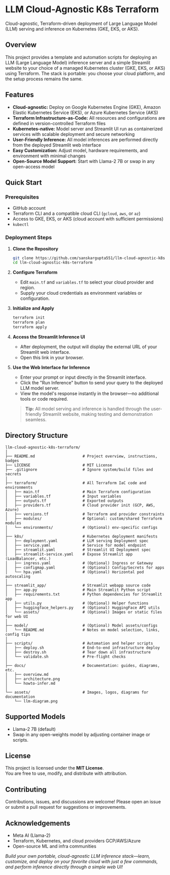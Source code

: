 # LLM Cloud-Agnostic K8s Terraform

Cloud-agnostic, Terraform-driven deployment of Large Language Model (LLM) serving and inference on Kubernetes (GKE, EKS, or AKS).

## Overview

This project provides a template and automation scripts for deploying an LLM (Large Language Model) inference server and a simple Streamlit website to your choice of a managed Kubernetes cluster (GKE, EKS, or AKS) using Terraform. The stack is portable: you choose your cloud platform, and the setup process remains the same.

## Features

- **Cloud-agnostic:** Deploy on Google Kubernetes Engine (GKE), Amazon Elastic Kubernetes Service (EKS), or Azure Kubernetes Service (AKS)
- **Terraform Infrastructure-as-Code:** All resources and configurations are defined in version-controlled Terraform files
- **Kubernetes-native:** Model server and Streamlit UI run as containerized services with scalable deployment and secure networking
- **User-Friendly Inference:** All model inferences are performed directly from the deployed Streamlit web interface
- **Easy Customization:** Adjust model, hardware requirements, and environment with minimal changes
- **Open-Source Model Support:** Start with Llama-2 7B or swap in any open-access model

## Quick Start

### Prerequisites

- GitHub account
- Terraform CLI and a compatible cloud CLI (`gcloud`, `aws`, or `az`)
- Access to GKE, EKS, or AKS (cloud account with sufficient permissions)
- `kubectl`

### Deployment Steps

1. **Clone the Repository**

   ```bash
   git clone https://github.com/sanskargupta551/llm-cloud-agnostic-k8s-terraform.git
   cd llm-cloud-agnostic-k8s-terraform
   ```

2. **Configure Terraform**
   - Edit `main.tf` and `variables.tf` to select your cloud provider and region.
   - Supply your cloud credentials as environment variables or configuration.

3. **Initialize and Apply**
   ```bash
   terraform init
   terraform plan
   terraform apply
   ```

4. **Access the Streamlit Inference UI**
   - After deployment, the output will display the external URL of your Streamlit web interface.
   - Open this link in your browser.

5. **Use the Web Interface for Inference**
   - Enter your prompt or input directly in the Streamlit interface.
   - Click the "Run Inference" button to send your query to the deployed LLM model server.
   - View the model's response instantly in the browser—no additional tools or code required.

   > **Tip:** All model serving and inference is handled through the user-friendly Streamlit website, making testing and demonstration seamless.

## Directory Structure

```
llm-cloud-agnostic-k8s-terraform/
│
├── README.md                     # Project overview, instructions, badges
├── LICENSE                       # MIT License
├── .gitignore                    # Ignore system/build files and secrets
│
├── terraform/                    # All Terraform IaC code and environments
│   ├── main.tf                   # Main Terraform configuration
│   ├── variables.tf              # Input variables
│   ├── outputs.tf                # Exported outputs
│   ├── providers.tf              # Cloud provider init (GCP, AWS, Azure)
│   ├── versions.tf               # Terraform and provider constraints
│   ├── modules/                  # Optional: custom/shared Terraform modules
│   └── environments/             # (Optional) env-specific configs
│
├── k8s/                          # Kubernetes deployment manifests
│   ├── deployment.yaml           # LLM serving Deployment spec
│   ├── service.yaml              # Service for model endpoint
│   ├── streamlit.yaml            # Streamlit UI Deployment spec
│   ├── streamlit-service.yaml    # Expose Streamlit app (LoadBalancer, etc.)
│   ├── ingress.yaml              # (Optional) Ingress or Gateway
│   ├── configmap.yaml            # (Optional) Config/Secrets for apps
│   └── hpa.yaml                  # (Optional) Horizontal pod autoscaling
│
├── streamlit_app/                # Streamlit webapp source code
│   ├── app.py                    # Main Streamlit Python script
│   ├── requirements.txt          # Python dependencies for Streamlit app
│   ├── utils.py                  # (Optional) Helper functions
│   ├── huggingface_helpers.py    # (Optional) HuggingFace API utils
│   └── assets/                   # (Optional) Images or static files for web UI
│
├── model/                        # (Optional) Model assets/configs
│   └── README.md                 # Notes on model selection, links, config tips
│
├── scripts/                      # Automation and helper scripts
│   ├── deploy.sh                 # End-to-end infrastructure deploy
│   ├── destroy.sh                # Tear down all infrastructure
│   └── validate.sh               # Pre-flight checks
│
├── docs/                         # Documentation: guides, diagrams, etc.
│   ├── overview.md
│   ├── architecture.png
│   └── howto-infer.md
│
└── assets/                       # Images, logos, diagrams for documentation
    └── llm-diagram.png
```

## Supported Models

- Llama-2 7B (default)
- Swap in any open-weights model by adjusting container image or scripts.

## License

This project is licensed under the **MIT License**.  
You are free to use, modify, and distribute with attribution.

## Contributing

Contributions, issues, and discussions are welcome! Please open an issue or submit a pull request for suggestions or improvements.

## Acknowledgements

- Meta AI (Llama-2)
- Terraform, Kubernetes, and cloud providers GCP/AWS/Azure
- Open-source ML and infra communities

*Build your own portable, cloud-agnostic LLM inference stack—learn, customize, and deploy on your favorite cloud with just a few commands, and perform inference directly through a simple web UI!*
